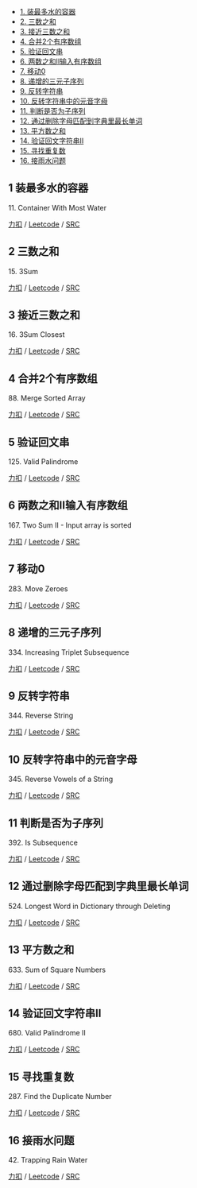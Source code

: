 <!-- GFM-TOC -->
* [1. 装最多水的容器](#1-装最多水的容器)
* [2. 三数之和](#2-三数之和)
* [3. 接近三数之和](#3-接近三数之和)
* [4. 合并2个有序数组](#4-合并2个有序数组)
* [5. 验证回文串](#5-验证回文串)
* [6. 两数之和II输入有序数组](#6-两数之和II输入有序数组)
* [7. 移动0](#7-移动0)
* [8. 递增的三元子序列](#8-递增的三元子序列)
* [9. 反转字符串](#9-反转字符串)
* [10. 反转字符串中的元音字母](#10-反转字符串中的元音字母)
* [11. 判断是否为子序列](#11-判断是否为子序列)
* [12. 通过删除字母匹配到字典里最长单词](#12-通过删除字母匹配到字典里最长单词)
* [13. 平方数之和](#13-平方数之和)
* [14. 验证回文字符串Ⅱ](#14-验证回文字符串Ⅱ)
* [15. 寻找重复数](#15-寻找重复数)
* [16. 接雨水问题](#16-接雨水问题)
<!-- GFM-TOC -->

## 1 装最多水的容器
11\. Container With Most Water

[力扣](https://leetcode-cn.com/problems/container-with-most-water/) / [Leetcode](https://leetcode.com/problems/container-with-most-water/) / [SRC](../algo_03_two_points/L11-m.cpp)

## 2 三数之和
15\. 3Sum

[力扣](https://leetcode-cn.com/problems/3sum/) / [Leetcode](https://leetcode.com/problems/3sum/) / [SRC](../algo_03_two_points/L15-m.cpp)

## 3 接近三数之和
16\. 3Sum Closest

[力扣](https://leetcode-cn.com/problems/3sum-closest/) / [Leetcode](https://leetcode.com/problems/3sum-closest/) / [SRC](../algo_03_two_points/L16-m.cpp)

## 4 合并2个有序数组
88\. Merge Sorted Array

[力扣](https://leetcode-cn.com/problems/merge-sorted-array/) / [Leetcode](https://leetcode.com/problems/merge-sorted-array/) / [SRC](../algo_03_two_points/L88.cpp)

## 5 验证回文串
125\. Valid Palindrome

[力扣](https://leetcode-cn.com/valid-palindrome/) / [Leetcode](https://leetcode.com/problems/valid-palindrome/) / [SRC](../algo_03_two_points/L125.cpp)

## 6 两数之和II输入有序数组
167\. Two Sum II - Input array is sorted

[力扣](https://leetcode-cn.com/problems/two-sum-ii-input-array-is-sorted/) / [Leetcode](https://leetcode.com/problems/two-sum-ii-input-array-is-sorted/) / [SRC](../algo_03_two_points/L167.cpp)

## 7 移动0
283\. Move Zeroes

[力扣](https://leetcode-cn.com/problems/move-zeroes/) / [Leetcode](https://leetcode.com/problems/move-zeroes/) / [SRC](../algo_03_two_points/L283.cpp)

## 8 递增的三元子序列  
334\. Increasing Triplet Subsequence

[力扣](https://leetcode-cn.com/problems/increasing-triplet-subsequence/) / [Leetcode](https://leetcode.com/problems/increasing-triplet-subsequence/) / [SRC](../algo_03_two_points/L334-m.cpp)

## 9 反转字符串
344\. Reverse String

[力扣](https://leetcode-cn.com/problems/reverse-string/) / [Leetcode](https://leetcode.com/problems/reverse-string/) / [SRC](../algo_03_two_points/L344.cpp)

## 10 反转字符串中的元音字母
345\. Reverse Vowels of a String

[力扣](https://leetcode-cn.com/problems/reverse-vowels-of-a-string/) / [Leetcode](https://leetcode.com/problems/reverse-vowels-of-a-string/) / [SRC](../algo_03_two_points/L345.cpp)


## 11 判断是否为子序列
392\. Is Subsequence

[力扣](https://leetcode-cn.com/problems/is-subsequence/) / [Leetcode](https://leetcode.com/problems/is-subsequence/) / [SRC](../algo_03_two_points/L392.cpp)

## 12 通过删除字母匹配到字典里最长单词
524\. Longest Word in Dictionary through Deleting

[力扣](https://leetcode-cn.com/problems/longest-word-in-dictionary-through-deleting/) / [Leetcode](https://leetcode.com/problems/longest-word-in-dictionary-through-deleting/) / [SRC](../algo_03_two_points/L524-m.cpp)

## 13 平方数之和
633\. Sum of Square Numbers

[力扣](https://leetcode-cn.com/problems/sum-of-square-numbers/) / [Leetcode](https://leetcode.com/problems/sum-of-square-numbers/) / [SRC](../algo_03_two_points/L633.cpp)

## 14 验证回文字符串Ⅱ
680\. Valid Palindrome II

[力扣](https://leetcode-cn.com/problems/valid-palindrome-ii/) / [Leetcode](https://leetcode.com/problems/valid-palindrome-ii/) / [SRC](../algo_03_two_points/L680.cpp)

## 15 寻找重复数
287\. Find the Duplicate Number

[力扣](https://leetcode-cn.com/problems/find-the-duplicate-number/) / [Leetcode](https://leetcode.com/problems/find-the-duplicate-number/) / [SRC](../algo_03_two_points/L287-m.cpp)

## 16 接雨水问题
42\. Trapping Rain Water

[力扣](https://leetcode-cn.com/problems/trapping-rain-water/submissions/) / [Leetcode](https://leetcode.com/problems/trapping-rain-water/submissions/) / [SRC](../algo_03_two_points/L42-h.cpp)

